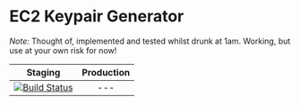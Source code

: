 # EC2 Keypair Generator

*Note:* Thought of, implemented and tested whilst drunk at 1am. Working, but use at your own risk for now!

| Staging | Production |
|:-:|:-:|
|[![Build Status](http://drone.stocktio.com/api/badge/github.com/Stockflare/lambda-ec2-key-generator/status.svg?branch=master)](http://drone.stocktio.com/github.com/Stockflare/lambda-ec2-key-generator)| --- |
